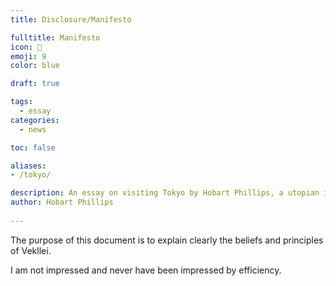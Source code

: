 ```yaml
---
title: Disclosure/Manifesto

fulltitle: Manifesto
icon: 🍜
emoji: 9
color: blue

draft: true

tags: 
  - essay
categories:
  - news

toc: false

aliases:
- /tokyo/

description: An essay on visiting Tokyo by Hobart Phillips, a utopian illustrator and storyteller.
author: Hobart Phillips
 
---
```

The purpose of this document is to explain clearly the beliefs and principles of Vekllei.

I am not impressed and never have been impressed by efficiency.